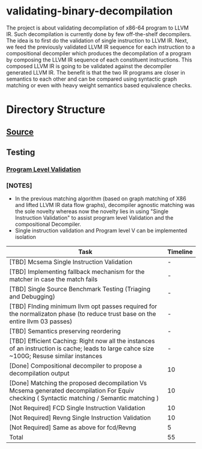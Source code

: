# validating-binary-decompilation

The project is about validating decompilation of x86-64 program to LLVM IR. Such
decompilation is currently done by few off-the-shelf decompilers.  The idea is
to first do the validation of single instruction to LLVM IR. Next, we feed the
previously validated LLVM IR sequence for each instruction to a compositional
decompiler which produces the decompilation  of a program by composing the LLVM
IR sequence of each constituent instructions. This composed LLVM IR is going to
be validated against the decompiler generated LLVM IR. The benefit is that the
two IR programs are closer in semantics to each other and can be compared using
syntactic graph matching or even with heavy weight semantics based equivalence
checks. 


# Directory Structure 
## [Source](https://github.com/sdasgup3/validating-binary-decompilation/tree/master/source)
## Testing
### [Program Level Validation](https://github.com/sdasgup3/validating-binary-decompilation/tree/master/tests/program_translation_validation)



### [NOTES]
- In the previous matching algorithm (based on graph matching of X86 and lifted
    LLVM IR data flow graphs), decompiler agnostic matching was the sole novelty whereas now the novelty
lies in using "Single Instruction Validation" to assist program level
Validation and the compositional Decompiler.
- Single instruction validation and Program level V can be implemented
isolation

|  Task | Timeline  |
|-------|-----------|
|  [TBD] Mcsema Single Instruction Validation  | -  |
|  [TBD] Implementing fallback mechanism for the matcher in case the match fails   | -  |
|  [TBD] Single Source Benchmark Testing (Triaging and Debugging)   | -  |
|  [TBD] FInding minimum llvm opt passes required for the normalizaton phase (to reduce trust base on the entire llvm 03 passes)   | -  |
|  [TBD] Semantics preserving reordering   | -  |
|  [TBD] Efficient Caching: Right now all the instances of an instruction is cache; leads to large cahce size ~100G; Resuse similar instances    | -  |
|  [Done] Compositional decompiler to propose a decompilation output | 10  |
|  [Done] Matching the proposed decompilation Vs Mcsema generated decompilation For Equiv checking ( Syntactic matching / Semantic matching )  | 10 |
|  [Not Required] FCD Single Instruction Validation  | 10  |
|  [Not Required] Revng Single Instruction Validation  | 10  |
|  [Not Required] Same as above for fcd/Revng  | 5 |
|  Total | 55 |

